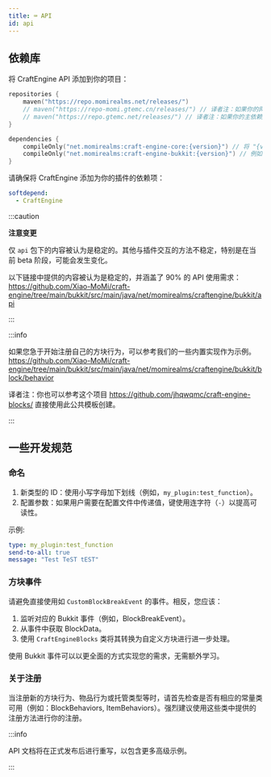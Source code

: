 ```yaml
---
title: ⌨️ API
id: api
---
```


## 依赖库

将 CraftEngine API 添加到你的项目：

```kotlin
repositories {
    maven("https://repo.momirealms.net/releases/")
    // maven("https://repo-momi.gtemc.cn/releases/") // 译者注：如果你的网络环境受限可以使用国内镜像依赖库
    // maven("https://repo.gtemc.net/releases/") // 译者注：如果你的主依赖库爆炸了可以临时切换到镜像依赖库
}
```
```kotlin
dependencies {
    compileOnly("net.momirealms:craft-engine-core:{version}") // 将 "{version}" 替换为插件版本
    compileOnly("net.momirealms:craft-engine-bukkit:{version}") // 例如 0.0.60
}
```

请确保将 CraftEngine 添加为你的插件的依赖项：

```yaml
softdepend:
  - CraftEngine
```

:::caution

**注意变更**

仅 `api` 包下的内容被认为是稳定的。其他与插件交互的方法不稳定，特别是在当前 beta 阶段，可能会发生变化。

以下链接中提供的内容被认为是稳定的，并涵盖了 90% 的 API 使用需求：
https://github.com/Xiao-MoMi/craft-engine/tree/main/bukkit/src/main/java/net/momirealms/craftengine/bukkit/api

:::

:::info

如果您急于开始注册自己的方块行为，可以参考我们的一些内置实现作为示例。
https://github.com/Xiao-MoMi/craft-engine/tree/main/bukkit/src/main/java/net/momirealms/craftengine/bukkit/block/behavior

译者注：你也可以参考这个项目 https://github.com/jhqwqmc/craft-engine-blocks/ 直接使用此公共模板创建。

:::

## 一些开发规范

### 命名

1. 新类型的 ID：使用小写字母加下划线（例如，`my_plugin:test_function`）。
2. 配置参数：如果用户需要在配置文件中传递值，键使用连字符（`-`）以提高可读性。

示例:

```yaml
type: my_plugin:test_function
send-to-all: true
message: "Test TeST tEST"
```

### 方块事件

请避免直接使用如 `CustomBlockBreakEvent` 的事件。相反，您应该：

1. 监听对应的 Bukkit 事件（例如，BlockBreakEvent）。
2. 从事件中获取 BlockData。
3. 使用 `CraftEngineBlocks` 类将其转换为自定义方块进行进一步处理。

使用 Bukkit 事件可以以更全面的方式实现您的需求，无需额外学习。

### 关于注册

当注册新的方块行为、物品行为或托管类型等时，请首先检查是否有相应的常量类可用（例如：BlockBehaviors, ItemBehaviors）。强烈建议使用这些类中提供的注册方法进行你的注册。

:::info

API 文档将在正式发布后进行重写，以包含更多高级示例。

:::